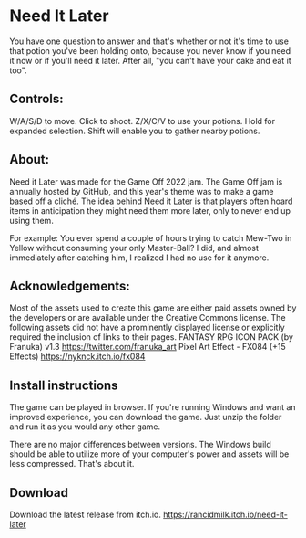 # Need It Later
You have one question to answer and that's whether or not it's time to use that potion you've been holding onto, because you never know if you need it now or if you'll need it later. After all, "you can't have your cake and eat it too".

## Controls:
W/A/S/D to move.
Click to shoot.
Z/X/C/V to use your potions. Hold for expanded selection.
Shift will enable you to gather nearby potions.

## About:
Need it Later was made for the Game Off 2022 jam. The Game Off jam is annually hosted by GitHub, and this year's theme was to make a game based off a cliché. The idea behind Need it Later is that players often hoard items in anticipation they might need them more later, only to never end up using them.

For example: You ever spend a couple of hours trying to catch Mew-Two in Yellow without consuming your only Master-Ball? I did, and almost immediately after catching him, I realized I had no use for it anymore.

## Acknowledgements:

Most of the assets used to create this game are either paid assets owned by the developers or are available under the Creative Commons license. The following assets did not have a prominently displayed license or explicitly required the inclusion of links to their pages.
FANTASY RPG ICON PACK (by Franuka) v1.3 https://twitter.com/franuka_art
Pixel Art Effect - FX084 (+15 Effects) https://nyknck.itch.io/fx084

## Install instructions
The game can be played in browser. If you're running Windows and want an improved experience, you can download the game. Just unzip the folder and run it as you would any other game.

There are no major differences between versions. The Windows build should be able to utilize more of your computer's power and assets will be less compressed. That's about it.

## Download
Download the latest release from itch.io.
https://rancidmilk.itch.io/need-it-later
